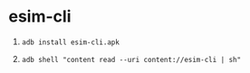 esim-cli
========


1. ```shell
   adb install esim-cli.apk
   ```

2. ```shell
   adb shell "content read --uri content://esim-cli | sh"
   ```


